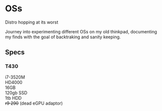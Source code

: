 # OSs
Distro hopping at its worst

Journey into experimenting different OSs on my old thinkpad, documenting my finds with the goal of backtraking and sanity keeping.




## Specs
### T430  
i7-3520M  
HD4000  
16GB  
120gb SSD  
1tb   HDD  
~~r9 290~~ (dead eGPU adaptor) 